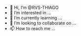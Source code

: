 - 👋 Hi, I’m @RVS-THIAGO
- 👀 I’m interested in ...
- 🌱 I’m currently learning ...
- 💞️ I’m looking to collaborate on ...
- 📫 How to reach me ...

<!---
RVS-THIAGO/RVS-THIAGO is a ✨ special ✨ repository because its `README.md` (this file) appears on your GitHub profile.
You can click the Preview link to take a look at your changes.
--->
